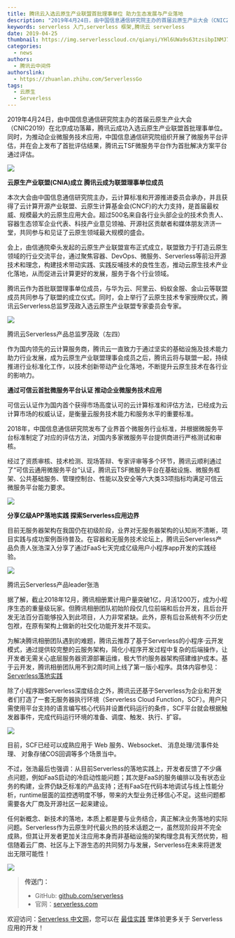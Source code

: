 ```yaml
---
title: 腾讯云入选云原生产业联盟首批理事单位 助力生态发展与产业落地
description: "2019年4月24日，由中国信息通信研究院主办的首届云原生产业大会（CNIC2019）在北京成功落幕，腾讯云成功入选云原生产业联盟首批理事单位"
keywords: serverless 入门,serverless 框架,腾讯云 serverless
date: 2019-04-25
thumbnail: https://img.serverlesscloud.cn/qianyi/YHl6UWa9s63tzsibpINMJ7rytkazY7g9zDjWnYAaOxgokibMvLQEibeiaIUDO9eJG15p1AyGI3ibzXiaS0aLXedw0Dqg.jpg
categories:
  - news
authors:
  - 腾讯云中间件
authorslink:
  - https://zhuanlan.zhihu.com/ServerlessGo
tags:
  - 云原生
  - Serverless
---
```

​
2019年4月24日，由中国信息通信研究院主办的首届云原生产业大会（CNIC2019）在北京成功落幕，腾讯云成功入选云原生产业联盟首批理事单位。同时，为推动企业微服务技术应用，中国信息通信研究院组织开展了微服务平台评估，并在会上发布了首批评估结果，腾讯云TSF微服务平台作为首批解决方案平台通过评估。

![](https://img.serverlesscloud.cn/qianyi/YHl6UWa9s63tzsibpINMJ7rytkazY7g9zDjWnYAaOxgokibMvLQEibeiaIUDO9eJG15p1AyGI3ibzXiaS0aLXedw0Dqg.jpg)

**云原生产业联盟(CNIA)成立 腾讯云成为联盟理事单位成员**

本次大会由中国信息通信研究院主办，云计算标准和开源推进委员会承办，并且获得了云计算开源产业联盟、云原生计算基金会(CNCF)的大力支持，是首届最权威、规模最大的云原生应用大会。超过500名来自各行业头部企业的技术负责人、容器生态领军企业代表、科技产业意见领袖、开源社区贡献者和媒体朋友济济一堂，共同参与和见证了云原生领域最大规模的盛会。

会上，由信通院牵头发起的云原生产业联盟宣布正式成立，联盟致力于打造云原生领域的行业交流平台，通过聚焦容器、DevOps、微服务、Serverless等前沿开源技术和理念，构建技术带动实践、实践反哺技术的良性生态，推动云原生技术产业化落地，从而促进云计算更好的发展，服务于各个行业领域。

腾讯云作为首批联盟理事单位成员，与华为云、阿里云、蚂蚁金服、金山云等联盟成员共同参与了联盟的成立仪式。同时，会上举行了云原生技术专家授牌仪式，腾讯云Serverless总监罗茂政入选云原生产业联盟专家委员会专家。

![](https://img.serverlesscloud.cn/qianyi/YHl6UWa9s63tzsibpINMJ7rytkazY7g9z6bmCNsY8pMdWQA69hJL8yjrbL5vlghm8c0oocBB0GfC17VUhmn92RA.jpg)

腾讯云Serverless产品总监罗茂政（左四）

作为国内领先的云计算服务商，腾讯云一直致力于通过坚实的基础设施及技术能力助力行业发展，成为云原生产业联盟理事会成员之后，腾讯云将与联盟一起，持续推进行业标准化工作，以技术创新带动产业化落地，不断提升云原生技术在各行业的影响力。

**通过可信云首批微服务平台认证 推动企业微服务技术应用**

可信云认证作为国内首个获得市场高度认可的云计算标准和评估方法，已经成为云计算市场的权威认证，是衡量云服务技术能力和服务水平的重要标准。

2018年，中国信息通信研究院发布了业界首个微服务行业标准，并根据微服务平台标准制定了对应的评估方法，对国内多家微服务平台提供商进行严格测试和审核。

经过了资质审核、技术检测、现场答辩、专家评审等多个环节，腾讯云顺利通过了“可信云通用微服务平台”认证，腾讯云TSF微服务平台在基础设施、微服务框架、公共基础服务、管理控制台、性能以及安全等六大类33项指标均满足可信云微服务平台能力要求。

![](https://img.serverlesscloud.cn/qianyi/YHl6UWa9s63tzsibpINMJ7rytkazY7g9zPlY0wY3XiaZCHXLliae8yh4hQ7AMQPic0ISgqkYXHeMGEGljjIbwR9iaNg.jpg)

**分享亿级APP落地实践 探索Serverless应用边界**

目前无服务器架构在我国仍在初级阶段，业界对无服务器架构的认知尚不清晰，项目实践与成功案例亟待普及。在容器和无服务技术论坛上，腾讯云Serverless产品负责人张浩深入分享了通过FaaS七天完成亿级用户小程序app开发的实践经验。

![](https://img.serverlesscloud.cn/qianyi/YHl6UWa9s63tzsibpINMJ7rytkazY7g9zcjc4ZGzk5qFTAXExsZPquWXJ5IQ07XsbtZdVopCsLoO4NScZAwickYQ.jpg)

腾讯云Serverless产品leader张浩

据了解，截止2018年12月，腾讯相册累计用户量突破1亿，月活1200万，成为小程序生态的重量级玩家。但腾讯相册团队初始阶段仅几位前端和后台开发，且后台开发无法百分百能够投入到此项目，人力非常紧缺。此外，原有后台系统有不少历史包袱，在原有架构上做新的社交化功能开发并不现实。

为解决腾讯相册团队遇到的难题，腾讯云推荐了基于Serverless的小程序·云开发模式，通过提供较完整的云服务架构，简化小程序开发过程中复杂的后端操作，让开发者无需关心底层服务器资源部署运维，极大节约服务器架构搭建维护成本。基于云开发，腾讯相册团队用不到2周时间上线了第一版小程序。具体内容参见：[Serverless落地实践](https://mp.weixin.qq.com/s?__biz=Mzg4NzEyMzI1NQ==&mid=2247483714&idx=1&sn=01a88d88872e5899b5b5ac2f4ed5dbe7&scene=21#wechat_redirect)

除了小程序跟Serverless深度结合之外，腾讯云还基于Serverless为企业和开发者们打造了一套无服务器执行环境（Serverless Cloud Function，SCF）。用户只需使用平台支持的语言编写核心代码并设置代码运行的条件，SCF平台就会根据触发器事件，完成代码运行环境的准备、调度、触发、执行、扩容。

![](https://img.serverlesscloud.cn/qianyi/YHl6UWa9s63tzsibpINMJ7rytkazY7g9zNBblkWFicPD9dXEibSLz5ukoCOPfkngpNAjxib4ibONlVh87pc2xly1HiaA.jpg)

目前，SCF已经可以成熟应用于 Web 服务、Websocket、 消息处理/流事件处理、 对象存储COS回调等多个场景当中。

不过，张浩最后也强调：从目前Serverless的落地实践上，开发者反馈了不少痛点问题，例如FaaS启动的冷启动性能问题；其次是FaaS的服务编排以及有状态业务的构建，业界仍缺乏标准的产品支持；还有FaaS在代码本地调试与线上性能分析，runtime层面的监控透明度不够，带来的大型业务迁移信心不足。这些问题都需要各大厂商及开源社区一起来建设。

任何新概念、新技术的落地，本质上都是要与业务结合，真正解决业务落地的实际问题。Serverless作为云原生时代最火热的技术话题之一，虽然现阶段并不完全成熟，但其让开发者更加关注应用本身而非基础设施的架构理念具有天然优势，相信随着云厂商、社区与上下游生态的共同努力与发展，Serverless在未来将迸发出无限可能性！


![](https://img.serverlesscloud.cn/qianyi/YHl6UWa9s63tzsibpINMJ7rytkazY7g9zEEnqWS1n68LaA7KMUTIxz6RgiblTPJ6IOibJwicoLeTXTQFwmyCGeOCXw.jpg)

> **传送门：**
> - GitHub: [github.com/serverless](https://github.com/serverless/serverless/blob/master/README_CN.md) 
> - 官网：[serverless.com](https://serverless.com/)

欢迎访问：[Serverless 中文网](https://serverlesscloud.cn/)，您可以在 [最佳实践](https://serverlesscloud.cn/best-practice) 里体验更多关于 Serverless 应用的开发！
